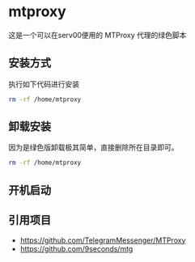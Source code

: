 
# mtproxy

这是一个可以在serv00便用的 MTProxy 代理的绿色脚本

## 安装方式

执行如下代码进行安装

```bash
rm -rf /home/mtproxy
```

## 卸载安装

因为是绿色版卸载极其简单，直接删除所在目录即可。

```bash
rm -rf /home/mtproxy
```

## 开机启动




## 引用项目

- <https://github.com/TelegramMessenger/MTProxy>
- <https://github.com/9seconds/mtg>
